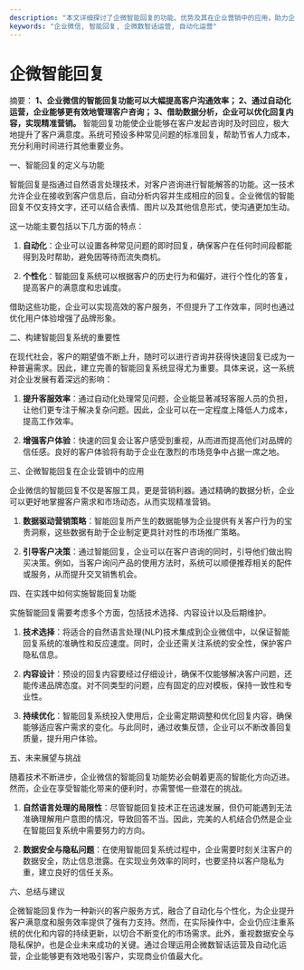 ```yaml
---
description: "本文详细探讨了企微智能回复的功能、优势及其在企业营销中的应用，助力企业提升客户沟通效率。"
keywords: "企业微信, 智能回复, 企微数智话运营, 自动化运营"
---
```

# 企微智能回复

摘要： 
**1、企业微信的智能回复功能可以大幅提高客户沟通效率； 2、通过自动化运营，企业能够更有效地管理客户咨询； 3、借助数据分析，企业可以优化回复内容，实现精准营销。** 智能回复功能使企业能够在客户发起咨询时及时回应，极大地提升了客户满意度。系统可预设多种常见问题的标准回复，帮助节省人力成本，充分利用时间进行其他重要业务。

一、智能回复的定义与功能

智能回复是指通过自然语言处理技术，对客户咨询进行智能解答的功能。这一技术允许企业在接收到客户信息后，自动分析内容并生成相应的回复。企业微信的智能回复不仅支持文字，还可以结合表情、图片以及其他信息形式，使沟通更加生动。

这一功能主要包括以下几方面的特点：

1. **自动化**：企业可以设置各种常见问题的即时回复，确保客户在任何时间段都能得到及时帮助，避免因等待而流失商机。

2. **个性化**：智能回复系统可以根据客户的历史行为和偏好，进行个性化的答复，提高客户的满意度和忠诚度。

借助这些功能，企业可以实现高效的客户服务，不但提升了工作效率，同时也通过优化用户体验增强了品牌形象。

二、构建智能回复系统的重要性

在现代社会，客户的期望值不断上升，随时可以进行咨询并获得快速回复已成为一种普遍需求。因此，建立完善的智能回复系统显得尤为重要。具体来说，这一系统对企业发展有着深远的影响：

1. **提升客服效率**：通过自动化处理常见问题，企业能显著减轻客服人员的负担，让他们更专注于解决复杂问题。因此，企业可以在一定程度上降低人力成本，提高工作效率。

2. **增强客户体验**：快速的回复会让客户感受到重视，从而进而提高他们对品牌的信任感。良好的客户体验将有助于企业在激烈的市场竞争中占据一席之地。

三、企微智能回复在企业营销中的应用

企业微信的智能回复不仅是客服工具，更是营销利器。通过精确的数据分析，企业可以更好地掌握客户需求和市场动态，从而实现精准营销。

1. **数据驱动营销策略**：智能回复所产生的数据能够为企业提供有关客户行为的宝贵洞察，这些数据有助于企业制定更具针对性的市场推广策略。

2. **引导客户决策**：通过智能回复，企业可以在客户咨询的同时，引导他们做出购买决策。例如，当客户询问产品的使用方法时，系统可以顺便推荐相关的配件或服务，从而提升交叉销售机会。

四、在实践中如何实施智能回复功能

实施智能回复需要考虑多个方面，包括技术选择、内容设计以及后期维护。

1. **技术选择**：将适合的自然语言处理(NLP)技术集成到企业微信中，以保证智能回复系统的准确性和反应速度。同时，企业还需关注系统的安全性，保护客户隐私信息。

2. **内容设计**：预设的回复内容要经过仔细设计，确保不仅能够解决客户问题，还能传递品牌态度。对不同类型的问题，应有固定的应对模板，保持一致性和专业性。

3. **持续优化**：智能回复系统投入使用后，企业需定期调整和优化回复内容，确保能够适应客户需求的变化。与此同时，通过收集反馈，企业可以不断改善回复质量，提升用户体验。

五、未来展望与挑战

随着技术不断进步，企业微信的智能回复功能势必会朝着更高的智能化方向迈进。然而，企业在享受智能化带来的便利时，亦需警惕一些潜在的挑战。

1. **自然语言处理的局限性**：尽管智能回复技术正在迅速发展，但仍可能遇到无法准确理解用户意图的情况，导致回答不当。因此，完美的人机结合仍然是企业在智能回复系统中需要努力的方向。

2. **数据安全与隐私问题**：在使用智能回复系统过程中，企业需要时刻关注客户的数据安全，防止信息泄露。在实现业务效率的同时，也要坚持以客户隐私为重，建立良好的信任关系。

六、总结与建议

企微智能回复作为一种新兴的客户服务方式，融合了自动化与个性化，为企业提升客户满意度和服务效率提供了强有力支持。然而，在实际操作中，企业仍应注重系统的优化和内容的持续更新，以切合不断变化的市场需求。此外，重视数据安全与隐私保护，也是企业未来成功的关键。通过合理运用企微数智话运营及自动化运营，企业能够更有效地吸引客户，实现商业价值最大化。
